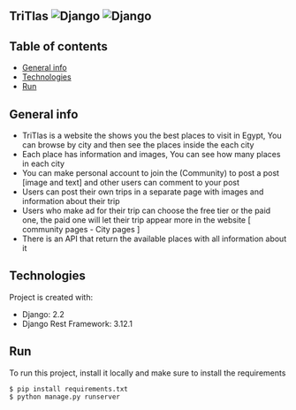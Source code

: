 ## TriTlas ![Django](https://img.shields.io/badge/Django-2.2.9-yellow.svg) ![Django](https://img.shields.io/badge/DRF-3.12.1-green.svg)


## Table of contents
* [General info](#general-info)
* [Technologies](#technologies)
* [Run](#run)

## General info
- TriTlas is a website the shows you the best places to visit in Egypt, You can browse by city and then see the places inside the each city
- Each place has information and images, You can see how many places in each city
- You can make personal account to join the (Community) to post a post [image and text] and other users can comment to your post
- Users can post their own trips in a separate page with images and information about their trip
- Users who make ad for their trip can choose the free tier or the paid one, the paid one will let their trip appear more in the website [ community pages - City pages ]
- There is an API that return the available places with all information about it

## Technologies
Project is created with:
* Django: 2.2
* Django Rest Framework: 3.12.1
	
## Run
To run this project, install it locally and make sure to install the requirements

```
$ pip install requirements.txt
$ python manage.py runserver
```
